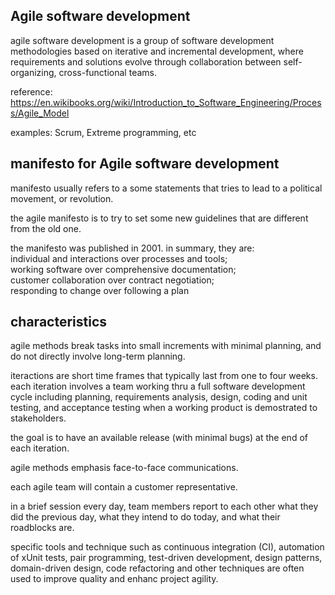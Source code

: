 Agile software development
----------------------------

agile software development is a group of software development methodologies
based on iterative and incremental development,
where requirements and solutions evolve through collaboration
between self-organizing, cross-functional teams.

reference: https://en.wikibooks.org/wiki/Introduction_to_Software_Engineering/Process/Agile_Model

examples: Scrum, Extreme programming, etc


manifesto for Agile software development
------------------------

manifesto usually refers to a some statements that tries to lead to 
a political movement, or revolution.

the agile manifesto is to try to set some new guidelines
that are different from the old one.

the manifesto was published in 2001. 
in summary, they are:  
individual and interactions over processes and tools;  
working software over comprehensive documentation;  
customer collaboration over contract negotiation;  
responding to change over following a plan


characteristics
---------------------

agile methods break tasks into small increments with minimal planning,
and do not directly involve long-term planning.

iteractions are short time frames that typically last from one to four weeks.
each iteration involves a team working thru a full software development cycle
including planning, requirements analysis, design, coding and unit testing,
and acceptance testing when a working product is demostrated to stakeholders.

the goal is to have an available release (with minimal bugs) at the end of each iteration.

agile methods emphasis face-to-face communications.

each agile team will contain a customer representative.

in a brief session every day, team members report to each other
what they did the previous day, what they intend to do today,
and what their roadblocks are.

specific tools and technique such as continuous integration (CI),
automation of xUnit tests, pair programming, 
test-driven development, design patterns,
domain-driven design, code refactoring and other techniques
are often used to improve quality and enhanc project agility.
